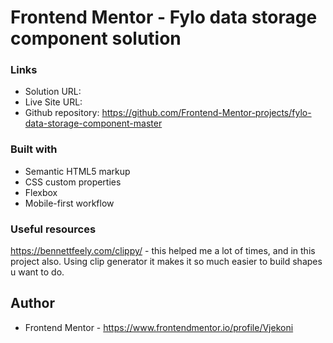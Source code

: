 # Frontend Mentor - Fylo data storage component solution

### Links

- Solution URL: 
- Live Site URL: 
- Github repository: https://github.com/Frontend-Mentor-projects/fylo-data-storage-component-master

### Built with

- Semantic HTML5 markup
- CSS custom properties
- Flexbox
- Mobile-first workflow


### Useful resources

https://bennettfeely.com/clippy/  - this helped me a lot of times, and in this project also. Using clip generator it makes it so much easier to build shapes u want to do.

## Author

- Frontend Mentor - https://www.frontendmentor.io/profile/Vjekoni